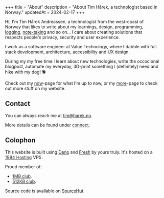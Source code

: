 +++
title = "About"
description = "About Tim Hårek, a technologist based in Norway."
updatedAt = 2024-02-17
+++

Hi, I'm Tim Hårek Andreassen, a technologist from the west-coast of Norway that
likes to write about my learnings, design, programming, [logging](/logs),
[note-taking](/tags/note-taking) and so on… I care about creating solutions that
respects people's privacy, security and user experience.

I work as a software engineer at Value Technology, where I dabble with full
stack development, architecture, accessibility and UX design.

During my my free time I learn about new technologies, write the occocional
blogpost, automate my everyday, 3D-print something I (definitely) need and hike
with my dog! 🐕

Check out my [now](/now)-page for what I'm up to now, or my [more](/more)-page
to check out more stuff on my website.

## Contact

You can always reach me at
<a href="mailto:tim@harek.no" rel="me">tim@harek.no</a>.

More details can be found under [connect](/connect).

## Colophon

This website is built using [Deno][deno] and [Fresh][deno_fresh] by yours truly.
It's hosted on a [1984 Hosting][1984] VPS.

Proud member of:

- [1MB club][1mb].
- [512KB club][512kb].

Source code is available on [SourceHut][sourcehut].

[1984]: https://1984hosting.com
[deno]: https://deno.com/
[deno_fresh]: https://fresh.deno.dev/
[1mb]: https://1mb.club
[512kb]: https://512kb.club
[sourcehut]: https://git.sr.ht/~timharek/timharek.no
